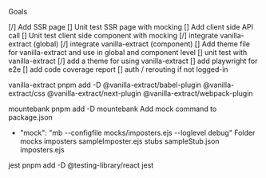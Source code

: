 Goals

[/] Add SSR page
[] Unit test SSR page with mocking
[] Add client side API call
[] Unit test client side component with mocking
[/] integrate vanilla-extract (global)
[/] integrate vanilla-extract (component)
[] Add theme file for vanilla-extract and use in global and component level
[] unit test with vanilla-extract
[/] add a theme for using vanilla-extract
[] add playwright for e2e
[] add code coverage report
[] auth / rerouting if not logged-in



vanilla-extract
pnpm add -D @vanilla-extract/babel-plugin @vanilla-extract/css @vanilla-extract/next-plugin @vanilla-extract/webpack-plugin 

mountebank
pnpm add -D mountebank
Add mock command to package.json
  - "mock": "mb --configfile mocks/imposters.ejs --loglevel debug"
Folder mocks
  imposters
    sampleImposter.ejs
  stubs
    sampleStub.json
  imposters.ejs


jest
pnpm add -D @testing-library/react jest